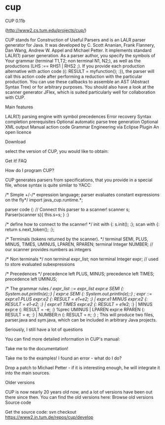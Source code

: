 # cup

CUP 0.11b 

(http://www2.cs.tum.edu/projects/cup/)

CUP stands for Construction of Useful Parsers and is an LALR parser generator for Java. It was developed by C. Scott Ananian, Frank Flannery, Dan Wang, Andrew W. Appel and Michael Petter. It implements standard LALR(1) parser generation. As a parser author, you specify the symbols of Your grammar (terminal T1,T2; non terminal N1, N2;), as well as the productions (LHS :== RHS1 | RHS2 ;). If you provide each production alternative with action code ({: RESULT = myfunction(); :}), the parser will call this action code after performing a reduction with the particular production. You can use these callbacks to assemble an AST (Abstract Syntax Tree) or for arbitrary purposes. You should also have a look at the scanner generator JFlex, which is suited particularly well for collaboration with CUP.

 Main features

 LALR(1) parsing engine with symbol precedences
 Error recovery
 Syntax completion prerequisites
 Optional automatic parse tree generation
 Optional XML output
 Manual action code
 Grammar Engineering via Eclipse Plugin
 An open licence

Download

select the version of CUP, you would like to obtain:


 Get it!
FAQ

How do I program CUP?

CUP generates parsers from specifications, that you provide in a special file, whose syntax is quite similar to YACC:

/* Simple +/-/* expression language; parser evaluates constant expressions on the fly*/
import java_cup.runtime.*;

parser code {:
    // Connect this parser to a scanner!
    scanner s;
    Parser(scanner s){ this.s=s; }
:}

/* define how to connect to the scanner! */
init with {: s.init(); :};
scan with {: return s.next_token(); :};

/* Terminals (tokens returned by the scanner). */
terminal            SEMI, PLUS, MINUS, TIMES, UMINUS, LPAREN, RPAREN;
terminal Integer    NUMBER;        // our scanner provides numbers as integers

/* Non terminals */
non terminal            expr_list;
non terminal Integer    expr;      // used to store evaluated subexpressions

/* Precedences */
precedence left PLUS, MINUS;
precedence left TIMES;
precedence left UMINUS;

/* The grammar rules */
expr_list ::= expr_list expr:e SEMI         {: System.out.println(e);:}
            | expr:e SEMI                   {: System.out.println(e);:}
;
expr      ::= expr:e1 PLUS  expr:e2         {: RESULT = e1+e2;       :}
             | expr:e1 MINUS expr:e2        {: RESULT = e1-e2;       :}
             | expr:e1 TIMES expr:e2        {: RESULT = e1*e2;       :}
             | MINUS expr:e                 {: RESULT = -e;          :}
  	     %prec UMINUS
       | LPAREN expr:e RPAREN	         {: RESULT = e;           :}
       | NUMBER:n	                     {: RESULT = n;           :}
             ;
This will produce two files, parser.java and sym.java, which can be included in arbitrary Java projects.

Seriously, I still have a lot of questions

You can find more detailed information in CUP's manual:

 Take me to the documentation!

 Take me to the examples!
I found an error - what do I do?

Drop a patch to Michael Petter - if it is interesting enough, he will integrate it into the main sources.

Older versions

CUP is now nearly 20 years old now, and a lot of versions have been out there since then. You can find the old versions here:
 Browse old versions
Source code

Get the source code: svn checkout https://www2.in.tum.de/repos/cup/develop
